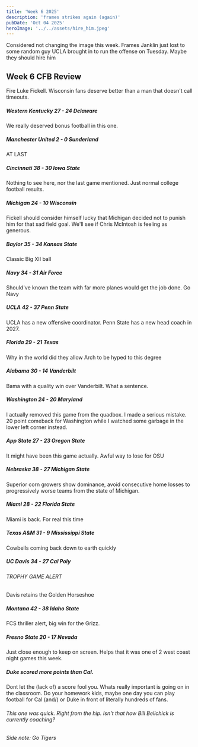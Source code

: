 ```yaml
---
title: 'Week 6 2025'
description: 'frames strikes again (again)'
pubDate: 'Oct 04 2025'
heroImage: '../../assets/hire_him.jpeg'
---
```


Considered not changing the image this week. Frames Janklin just lost to some random guy UCLA brought in to run the offense on Tuesday. Maybe they should hire him 

## Week 6 CFB Review

Fire Luke Fickell. Wisconsin fans deserve better than a man that doesn't call timeouts.

##### Western Kentucky 27 - 24 Delaware

We really deserved bonus football in this one.

##### Manchester United 2 - 0 Sunderland

AT LAST

##### Cincinnati 38 - 30 Iowa State

Nothing to see here, nor the last game mentioned. Just normal college football results.

##### Michigan 24 - 10 Wisconsin

Fickell should consider himself lucky that Michigan decided not to punish him for that sad field goal. We'll see if Chris McIntosh is feeling as generous. 

##### Baylor 35 - 34 Kansas State

Classic Big XII ball

##### Navy 34 - 31 Air Force

Should've known the team with far more planes would get the job done. Go Navy

##### UCLA 42 - 37 Penn State

UCLA has a new offensive coordinator. Penn State has a new head coach in 2027.

##### Florida 29 - 21 Texas

Why in the world did they allow Arch to be hyped to this degree

##### Alabama 30 - 14 Vanderbilt

Bama with a quality win over Vanderbilt. What a sentence.

##### Washington 24 - 20 Maryland

I actually removed this game from the quadbox. I made a serious mistake. 20 point comeback for Washington while I watched some garbage in the lower left corner instead.

##### App State 27 - 23 Oregon State

It might have been this game actually. Awful way to lose for OSU

##### Nebraska 38 - 27 Michigan State

Superior corn growers show dominance, avoid consecutive home losses to progressively worse teams from the state of Michigan.

##### Miami 28 - 22 Florida State

Miami is back. For real this time

##### Texas A&M 31 - 9 Mississippi State

Cowbells coming back down to earth quickly

##### UC Davis 34 - 27 Cal Poly

###### TROPHY GAME ALERT

Davis retains the Golden Horseshoe

##### Montana 42 - 38 Idaho State

FCS thriller alert, big win for the Grizz.

##### Fresno State 20 - 17 Nevada

Just close enough to keep on screen. Helps that it was one of 2 west coast night games this week.

##### Duke scored more points than Cal.

Dont let the (lack of) a score fool you. Whats really important is going on in the classroom. Do your homework kids, maybe one day you can play football for Cal (and/) or Duke in front of literally hundreds of fans.



###### This one was quick. Right from the hip. Isn't that how Bill Belichick is currently coaching?

###### Side note: Go Tigers


